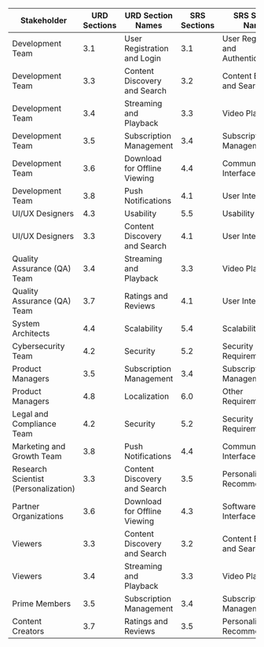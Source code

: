  
| Stakeholder                     | URD Sections | URD Section Names                | SRS Sections | SRS Section Names                   |
|---------------------------------|--------------|----------------------------------|--------------|-------------------------------------|
| Development Team                | 3.1          | User Registration and Login       | 3.1          | User Registration and Authentication |
| Development Team                | 3.3          | Content Discovery and Search      | 3.2          | Content Browsing and Search         |
| Development Team                | 3.4          | Streaming and Playback            | 3.3          | Video Playback                      |
| Development Team                | 3.5          | Subscription Management           | 3.4          | Subscription Management             |
| Development Team                | 3.6          | Download for Offline Viewing      | 4.4          | Communication Interfaces            |
| Development Team                | 3.8          | Push Notifications                | 4.1          | User Interfaces                     |
| UI/UX Designers                 | 4.3          | Usability                         | 5.5          | Usability                           |
| UI/UX Designers                 | 3.3          | Content Discovery and Search      | 4.1          | User Interfaces                     |
| Quality Assurance (QA) Team     | 3.4          | Streaming and Playback            | 3.3          | Video Playback                      |
| Quality Assurance (QA) Team     | 3.7          | Ratings and Reviews               | 4.1          | User Interfaces                     |
| System Architects               | 4.4          | Scalability                       | 5.4          | Scalability                         |
| Cybersecurity Team              | 4.2          | Security                          | 5.2          | Security Requirements               |
| Product Managers                | 3.5          | Subscription Management           | 3.4          | Subscription Management             |
| Product Managers                | 4.8          | Localization                      | 6.0          | Other Requirements                  |
| Legal and Compliance Team       | 4.2          | Security                          | 5.2          | Security Requirements               |
| Marketing and Growth Team       | 3.8          | Push Notifications                | 4.4          | Communication Interfaces            |
| Research Scientist (Personalization) | 3.3      | Content Discovery and Search      | 3.5          | Personalized Recommendations        |
| Partner Organizations           | 3.6          | Download for Offline Viewing      | 4.3          | Software Interfaces                 |
| Viewers                         | 3.3          | Content Discovery and Search      | 3.2          | Content Browsing and Search         |
| Viewers                         | 3.4          | Streaming and Playback            | 3.3          | Video Playback                      |
| Prime Members                   | 3.5          | Subscription Management           | 3.4          | Subscription Management             |
| Content Creators                | 3.7          | Ratings and Reviews               | 3.5          | Personalized Recommendations        |
 
